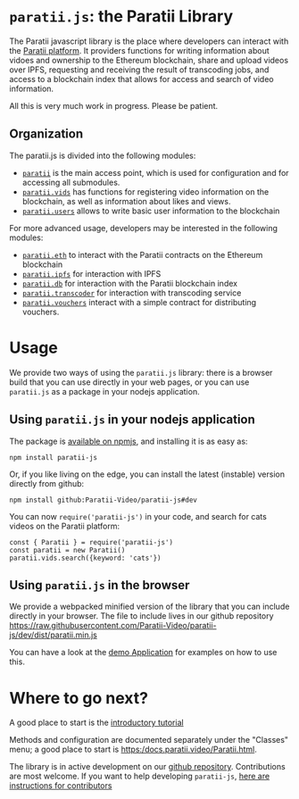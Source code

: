 # `paratii.js`: the Paratii Library

The Paratii javascript library is the place where developers can interact with the [Paratii platform](https://paratii.video/). It providers functions for writing information about vidoes and ownership to the Ethereum blockchain, share and upload videos over IPFS, requesting and receiving the result of transcoding jobs, and access to a blockchain index that allows for access and search of video information.

All this is very much work in progress. Please be patient.

## Organization

The paratii.js is divided into the following modules:

* [`paratii`](./Paratii.html) is the main access point, which is used for configuration and for accessing all submodules.
* [`paratii.vids`](./ParatiiCoreVids.html) has functions for registering video information on the blockchain, as well as information about likes and views.
* [`paratii.users`](./ParatiiCoreUsers.html)  allows to write basic user information to the blockchain

For more advanced usage, developers may be interested in the following modules:

* [`paratii.eth`](./ParatiiEth.html) to interact with the Paratii contracts on the Ethereum blockchain
* [`paratii.ipfs`](./ParatiiIPFS.html) for interaction with IPFS
* [`paratii.db`](./ParatiiDb.html) for interaction with the Paratii blockchain index
* [`paratii.transcoder`](./ParatiiTranscoder.html) for interaction with transcoding service
* [`paratii.vouchers`](./ParatiiEthVouchers.html) interact with a simple contract for distributing vouchers.

# Usage

We provide two ways of using the `paratii.js` library: there is a browser build that you can use directly in your web pages, or you can use `paratii.js` as a package in your nodejs application.

## Using  `paratii.js` in your nodejs application

The package is [available on npmjs](http://www.npmjs.com/package/paratii-js), and installing it is as easy as:

    npm install paratii-js

Or, if you like living on the edge, you can install the latest (instable) version directly from github:

    npm install github:Paratii-Video/paratii-js#dev

You can now `require('paratii-js')` in your code, and search for cats videos on the Paratii platform:

    const { Paratii } = require('paratii-js')
    const paratii = new Paratii()
    paratii.vids.search({keyword: 'cats'})


## Using `paratii.js` in the browser

We provide a webpacked minified version of the library that you can include directly in your browser.
The file to include lives in our github repository <https://raw.githubusercontent.com/Paratii-Video/paratii-js/dev/dist/paratii.min.js>


You can have a look at the [demo Application](https://github.com/Paratii-Video/ParatiiJSDemo) for examples on how to use this.

# Where to go next?

A good place to start is the [introductory tutorial](./tutorial-introduction.html)

Methods and configuration are documented separately under the "Classes" menu; a good place to start is [https:/docs.paratii.video/Paratii.html](https://docs.paratii.video/Paratii.html).


The library is in active development on our [github repository](https://github.com/Paratii-Video/paratii-js).
Contributions are most welcome. If you want to help developing `paratii-js`,
[here are instructions for contributors]( https://github.com/Paratii-Video/paratii-js/blob/dev/CONTRIBUTING.md)
